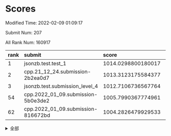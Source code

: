 # Scores

Modified Time: 2022-02-09 01:09:17

Submit Num: 207

All Rank Num: 160917

| rank |               submit               |       score        |       sigma        | pk_num |
| :--- | :--------------------------------- | :----------------- | :----------------- | :----- |
| 1    | jsonzb.test.test_1                 | 1014.0298800180017 | 0.8482325002309795 | 3116   |
| 2    | cpp.21_12_24.submission-2b2ea0d7   | 1013.3123175584377 | 0.819621622608416  | 3110   |
| 3    | jsonzb.test.submission_level_4     | 1012.7106736567764 | 0.8110392959649052 | 3111   |
| 54   | cpp.2022_01_09.submission-5b0e3de2 | 1005.7990367774961 | 0.7319153502394868 | 3110   |
| 62   | cpp.2022_01_09.submission-816672bd | 1004.2826479929533 | 0.7301701624720434 | 3111   |


<details>
<summary>全部</summary>

| rank |                 submit                 |       score        |       sigma        | pk_num |
| :--- | :------------------------------------- | :----------------- | :----------------- | :----- |
| 1    | jsonzb.test.test_1                     | 1014.0298800180017 | 0.8482325002309795 | 3116   |
| 2    | cpp.21_12_24.submission-2b2ea0d7       | 1013.3123175584377 | 0.819621622608416  | 3110   |
| 3    | jsonzb.test.submission_level_4         | 1012.7106736567764 | 0.8110392959649052 | 3111   |
| 4    | gobigger.level_3.submission_level_3_43 | 1011.6884403637698 | 0.7764439378294768 | 3107   |
| 5    | gobigger.level_3.submission_level_3_19 | 1011.4270268658487 | 0.7694037006338718 | 3111   |
| 6    | gobigger.level_3.submission_level_3_5  | 1011.4036725396237 | 0.7595567878722368 | 3117   |
| 7    | gobigger.level_3.submission_level_3_18 | 1011.3425801641031 | 0.769082547905049  | 3111   |
| 8    | gobigger.level_3.submission_level_3_38 | 1011.2488322184989 | 0.786966770782524  | 3112   |
| 9    | gobigger.level_3.submission_level_3_44 | 1010.9274189808871 | 0.7608382535532311 | 3112   |
| 10   | gobigger.level_3.submission_level_3_13 | 1010.9051327923038 | 0.7813741654668981 | 3111   |
| 11   | gobigger.level_3.submission_level_3_11 | 1010.8608200331449 | 0.7720045117423027 | 3112   |
| 12   | gobigger.level_3.submission_level_3_16 | 1010.7304450259466 | 0.7371807712697219 | 3111   |
| 13   | gobigger.level_3.submission_level_3_24 | 1010.7243008794799 | 0.7703555981395545 | 3102   |
| 14   | gobigger.level_3.submission_level_3_30 | 1010.6896857405852 | 0.7570611125435167 | 3112   |
| 15   | gobigger.level_3.submission_level_3_6  | 1010.6388980008419 | 0.7965325680402632 | 3111   |
| 16   | gobigger.level_3.submission_level_3_33 | 1010.4989234525638 | 0.7797837433353946 | 3108   |
| 17   | gobigger.level_3.submission_level_3_27 | 1010.4043711724962 | 0.7636440751864143 | 3112   |
| 18   | gobigger.level_3.submission_level_3_32 | 1010.3850746620569 | 0.7627532961124223 | 3111   |
| 19   | gobigger.level_3.submission_level_3_22 | 1010.3250415284958 | 0.7790054095609438 | 3110   |
| 20   | gobigger.level_3.submission_level_3_40 | 1010.306522874512  | 0.7468098741395992 | 3105   |
| 21   | gobigger.level_3.submission_level_3_14 | 1010.286392138666  | 0.7633437457804784 | 3112   |
| 22   | gobigger.level_3.submission_level_3_35 | 1010.2750811562033 | 0.7544325479720048 | 3104   |
| 23   | gobigger.level_3.submission_level_3_2  | 1010.2349835937612 | 0.7805290947952107 | 3108   |
| 24   | gobigger.level_3.submission_level_3_15 | 1010.234628625709  | 0.7679996801853085 | 3107   |
| 25   | gobigger.level_3.submission_level_3_42 | 1010.2251088451404 | 0.75601979137835   | 3104   |
| 26   | gobigger.level_3.submission_level_3_48 | 1010.1852651150674 | 0.7505596429839816 | 3112   |
| 27   | gobigger.level_3.submission_level_3_31 | 1010.1346621460215 | 0.78091295679608   | 3112   |
| 28   | gobigger.level_3.submission_level_3_20 | 1010.1235751089414 | 0.7462531648555649 | 3110   |
| 29   | gobigger.level_3.submission_level_3_28 | 1009.9670300577714 | 0.7848327581492284 | 3113   |
| 30   | gobigger.level_3.submission_level_3_0  | 1009.951004392199  | 0.7687901491893248 | 3107   |
| 31   | gobigger.level_3.submission_level_3_4  | 1009.9487576212294 | 0.760569808343098  | 3109   |
| 32   | gobigger.level_3.submission_level_3_17 | 1009.8427459531382 | 0.7894488188014195 | 3105   |
| 33   | gobigger.level_3.submission_level_3_47 | 1009.8374004884787 | 0.765942263244614  | 3112   |
| 34   | gobigger.level_3.submission_level_3_10 | 1009.7655864652021 | 0.7519118654898989 | 3113   |
| 35   | gobigger.level_3.submission_level_3_25 | 1009.7200755185128 | 0.7545142037074967 | 3109   |
| 36   | gobigger.level_3.submission_level_3_29 | 1009.5363873701284 | 0.7398175940750296 | 3109   |
| 37   | gobigger.level_3.submission_level_3_46 | 1009.4728861467133 | 0.7504308646949511 | 3111   |
| 38   | gobigger.level_3.submission_level_3_36 | 1009.4527468212734 | 0.7588550424658925 | 3107   |
| 39   | gobigger.level_3.submission_level_3_26 | 1009.4510916268682 | 0.7743823119950987 | 3111   |
| 40   | gobigger.level_3.submission_level_3_7  | 1009.3644789974713 | 0.750067502739667  | 3112   |
| 41   | gobigger.level_3.submission_level_3_1  | 1009.3023911174141 | 0.7725011726930977 | 3107   |
| 42   | gobigger.level_3.submission_level_3_9  | 1009.2603315401699 | 0.7627019239839076 | 3113   |
| 43   | gobigger.level_3.submission_level_3_23 | 1009.2284890906132 | 0.7551426549472893 | 3114   |
| 44   | gobigger.level_3.submission_level_3_21 | 1009.2087005230836 | 0.7475524709316805 | 3105   |
| 45   | gobigger.level_3.submission_level_3_3  | 1009.0300067060703 | 0.7546708784842568 | 3109   |
| 46   | gobigger.level_3.submission_level_3_41 | 1009.0260679308107 | 0.7530469565481566 | 3112   |
| 47   | gobigger.level_3.submission_level_3_12 | 1009.0025070581264 | 0.7540900946366801 | 3106   |
| 48   | gobigger.level_3.submission_level_3_39 | 1008.9506332863415 | 0.7433302590769774 | 3112   |
| 49   | gobigger.level_3.submission_level_3_34 | 1008.8674324935635 | 0.7504698124953703 | 3106   |
| 50   | gobigger.level_3.submission_level_3_45 | 1008.8499644849464 | 0.7383099833640718 | 3105   |
| 51   | gobigger.level_3.submission_level_3_49 | 1008.8287778106209 | 0.7499392959896042 | 3108   |
| 52   | gobigger.level_3.submission_level_3_8  | 1008.7859768030296 | 0.7371056026013698 | 3108   |
| 53   | gobigger.level_3.submission_level_3_37 | 1008.0757011513932 | 0.7484567528162953 | 3111   |
| 54   | cpp.2022_01_09.submission-5b0e3de2     | 1005.7990367774961 | 0.7319153502394868 | 3110   |
| 55   | gobigger.level_1.submission_level_1_28 | 1004.5415168669124 | 0.726422652875058  | 3109   |
| 56   | gobigger.level_1.submission_level_1_19 | 1004.4860469966355 | 0.7271729928318251 | 3111   |
| 57   | gobigger.level_1.submission_level_1_24 | 1004.4614321336076 | 0.7136702430477483 | 3105   |
| 58   | gobigger.level_1.submission_level_1_5  | 1004.4209343034476 | 0.7149975212775814 | 3105   |
| 59   | gobigger.level_1.submission_level_1_34 | 1004.3782980084982 | 0.7100108578536808 | 3108   |
| 60   | gobigger.level_1.submission_level_1_8  | 1004.3590143194627 | 0.7219614914858017 | 3107   |
| 61   | gobigger.level_1.submission_level_1_30 | 1004.3143862180706 | 0.71865527404507   | 3104   |
| 62   | cpp.2022_01_09.submission-816672bd     | 1004.2826479929533 | 0.7301701624720434 | 3111   |
| 63   | gobigger.level_1.submission_level_1_23 | 1004.2418466867658 | 0.7307425140035755 | 3109   |
| 64   | gobigger.level_1.submission_level_1_0  | 1004.1219114171754 | 0.7278167690111159 | 3109   |
| 65   | gobigger.level_1.submission_level_1_38 | 1004.1125342801903 | 0.726885041142493  | 3106   |
| 66   | gobigger.level_1.submission_level_1_18 | 1004.0723133918425 | 0.7260325476810902 | 3116   |
| 67   | gobigger.level_1.submission_level_1_37 | 1003.9189492509888 | 0.7160532398132013 | 3109   |
| 68   | gobigger.level_1.submission_level_1_39 | 1003.8083070316582 | 0.7132242784206425 | 3111   |
| 69   | gobigger.level_1.submission_level_1_41 | 1003.8020582023803 | 0.721487990109432  | 3109   |
| 70   | gobigger.level_1.submission_level_1_43 | 1003.7267932790014 | 0.7150482489613459 | 3109   |
| 71   | gobigger.level_1.submission_level_1_35 | 1003.6700146024266 | 0.7200655796362088 | 3112   |
| 72   | gobigger.level_1.submission_level_1_7  | 1003.539688519103  | 0.7225397638043256 | 3109   |
| 73   | gobigger.level_1.submission_level_1_4  | 1003.5324119345039 | 0.7376976220935516 | 3111   |
| 74   | gobigger.level_1.submission_level_1_11 | 1003.4756258599355 | 0.7200341195990895 | 3102   |
| 75   | gobigger.level_1.submission_level_1_33 | 1003.4542551131457 | 0.7092517826767181 | 3116   |
| 76   | gobigger.level_1.submission_level_1_9  | 1003.4478745901665 | 0.7080389477337845 | 3109   |
| 77   | gobigger.level_1.submission_level_1_45 | 1003.4441311325704 | 0.7269831808954622 | 3107   |
| 78   | gobigger.level_1.submission_level_1_36 | 1003.3790136342628 | 0.7164442038902459 | 3106   |
| 79   | gobigger.level_1.submission_level_1_25 | 1003.3565589971896 | 0.7160078840538086 | 3110   |
| 80   | gobigger.level_1.submission_level_1_26 | 1003.3210590836017 | 0.720505431936228  | 3111   |
| 81   | gobigger.level_1.submission_level_1_6  | 1003.2824050430061 | 0.7137263303843666 | 3109   |
| 82   | gobigger.level_1.submission_level_1_42 | 1003.193033955189  | 0.7066979558399982 | 3105   |
| 83   | gobigger.level_1.submission_level_1_31 | 1003.1276733196121 | 0.7115513937005521 | 3106   |
| 84   | gobigger.level_1.submission_level_1_1  | 1003.096687922215  | 0.7249296284333563 | 3110   |
| 85   | gobigger.level_1.submission_level_1_17 | 1003.0627421453363 | 0.7345600636379862 | 3106   |
| 86   | gobigger.level_1.submission_level_1_32 | 1003.0329054940502 | 0.7258425234062083 | 3111   |
| 87   | gobigger.level_1.submission_level_1_22 | 1002.8922266153132 | 0.7170892233289251 | 3110   |
| 88   | gobigger.level_1.submission_level_1_46 | 1002.8735460310595 | 0.7151445385310264 | 3112   |
| 89   | gobigger.level_1.submission_level_1_13 | 1002.855249757656  | 0.714866020345969  | 3113   |
| 90   | gobigger.level_1.submission_level_1_16 | 1002.8425458779523 | 0.715941176091381  | 3114   |
| 91   | gobigger.level_1.submission_level_1_29 | 1002.8112595502608 | 0.7151321858509903 | 3102   |
| 92   | gobigger.level_1.submission_level_1_3  | 1002.781637956811  | 0.7121964027909747 | 3107   |
| 93   | gobigger.level_1.submission_level_1_48 | 1002.7575853795    | 0.7062161733048999 | 3110   |
| 94   | gobigger.level_1.submission_level_1_40 | 1002.7223916615228 | 0.726363400659846  | 3111   |
| 95   | gobigger.level_1.submission_level_1_49 | 1002.7219368493118 | 0.7201058576856171 | 3111   |
| 96   | gobigger.level_1.submission_level_1_21 | 1002.6922351266475 | 0.7126910893975743 | 3108   |
| 97   | gobigger.level_1.submission_level_1_15 | 1002.5953593064224 | 0.7067600105946771 | 3110   |
| 98   | gobigger.level_1.submission_level_1_14 | 1002.5414114181467 | 0.7098872567562583 | 3112   |
| 99   | gobigger.level_1.submission_level_1_10 | 1002.4860487250785 | 0.7244932191679657 | 3111   |
| 100  | gobigger.level_1.submission_level_1_44 | 1002.4823743099391 | 0.7230389475837181 | 3110   |
| 101  | gobigger.level_1.submission_level_1_2  | 1002.0853714670847 | 0.7082718921899469 | 3106   |
| 102  | gobigger.level_1.submission_level_1_27 | 1002.0534451693869 | 0.7071044060984188 | 3107   |
| 103  | gobigger.level_1.submission_level_1_20 | 1002.0332450856492 | 0.7178220796763635 | 3108   |
| 104  | gobigger.level_1.submission_level_1_12 | 1002.0112845787901 | 0.7224063813003275 | 3109   |
| 105  | gobigger.level_1.submission_level_1_47 | 1001.8401574365434 | 0.7126050763031675 | 3114   |
| 106  | gobigger.random.submission_random_43   | 997.6189886587529  | 0.7192442014402824 | 3110   |
| 107  | gobigger.random.submission_random_48   | 997.5744579058504  | 0.7049373961993088 | 3111   |
| 108  | gobigger.random.submission_random_23   | 997.3977040367655  | 0.7107115234862575 | 3105   |
| 109  | gobigger.random.submission_random_39   | 997.0901590203567  | 0.7141407794644586 | 3105   |
| 110  | gobigger.random.submission_random_14   | 997.0854615219464  | 0.6990554673204183 | 3110   |
| 111  | gobigger.random.submission_random_10   | 997.046745169531   | 0.7152721844793798 | 3103   |
| 112  | gobigger.random.submission_random_29   | 997.0420581240883  | 0.7041906557969408 | 3105   |
| 113  | gobigger.random.submission_random_44   | 996.974088425212   | 0.6924561751042544 | 3113   |
| 114  | gobigger.random.submission_random_0    | 996.8581912165203  | 0.7042459327934533 | 3109   |
| 115  | gobigger.random.submission_random_35   | 996.8230490694634  | 0.705396091282665  | 3109   |
| 116  | gobigger.random.submission_random_11   | 996.6964554100111  | 0.7251752324119284 | 3111   |
| 117  | gobigger.random.submission_random_19   | 996.5624953972901  | 0.7069576665468958 | 3111   |
| 118  | gobigger.random.submission_random_36   | 996.4111529953855  | 0.7227744547285434 | 3109   |
| 119  | gobigger.random.submission_random_27   | 996.2804750161407  | 0.7053056063762156 | 3110   |
| 120  | gobigger.random.submission_random_2    | 996.2582931950242  | 0.714073261181745  | 3114   |
| 121  | gobigger.random.submission_random_46   | 996.0940961283566  | 0.7108776027513471 | 3109   |
| 122  | gobigger.random.submission_random_37   | 996.0855521284916  | 0.712893443425117  | 3111   |
| 123  | gobigger.random.submission_random_31   | 996.0456493265201  | 0.7027336259648058 | 3109   |
| 124  | gobigger.random.submission_random_21   | 996.004995141491   | 0.6992337623913519 | 3102   |
| 125  | gobigger.random.submission_random_16   | 995.9900921984649  | 0.7062418482466657 | 3111   |
| 126  | gobigger.random.submission_random_12   | 995.9299738413827  | 0.7096569147201792 | 3112   |
| 127  | gobigger.random.submission_random_33   | 995.8161471884591  | 0.7057787037196152 | 3106   |
| 128  | gobigger.random.submission_random_22   | 995.8101491941026  | 0.7109276475029354 | 3110   |
| 129  | gobigger.random.submission_random_15   | 995.777324226893   | 0.7118339784301525 | 3107   |
| 130  | gobigger.random.submission_random_49   | 995.7526105800674  | 0.7130586797247316 | 3112   |
| 131  | gobigger.random.submission_random_47   | 995.7251534501115  | 0.7035123381665652 | 3108   |
| 132  | gobigger.random.submission_random_45   | 995.5952096867129  | 0.7120873008338869 | 3108   |
| 133  | gobigger.random.submission_random_4    | 995.566204494979   | 0.7171588396399824 | 3111   |
| 134  | gobigger.random.submission_random_17   | 995.5537357282095  | 0.7210731614731766 | 3110   |
| 135  | gobigger.random.submission_random_30   | 995.531379826765   | 0.6952162390903103 | 3111   |
| 136  | gobigger.random.submission_random_41   | 995.5256665529772  | 0.7053176225587907 | 3106   |
| 137  | gobigger.random.submission_random_38   | 995.5010966308005  | 0.7257244366796546 | 3107   |
| 138  | gobigger.random.submission_random_25   | 995.4254472839979  | 0.7101341038447647 | 3106   |
| 139  | gobigger.random.submission_random_8    | 995.4224813437396  | 0.7217596607726993 | 3112   |
| 140  | gobigger.random.submission_random_26   | 995.4203533209047  | 0.7076564719952501 | 3111   |
| 141  | gobigger.random.submission_random_6    | 995.3782492411652  | 0.7137968937811213 | 3114   |
| 142  | gobigger.random.submission_random_40   | 995.3536447336144  | 0.7280972959378225 | 3109   |
| 143  | gobigger.random.submission_random_9    | 995.332089921514   | 0.7079680132265525 | 3109   |
| 144  | gobigger.random.submission_random_24   | 995.3139416583424  | 0.7230008895331298 | 3113   |
| 145  | gobigger.random.submission_random_3    | 995.2785975287936  | 0.6980847424574361 | 3109   |
| 146  | gobigger.random.submission_random_28   | 995.1790676297873  | 0.7092956578253115 | 3110   |
| 147  | gobigger.random.submission_random_13   | 994.9583986755644  | 0.7148535256648153 | 3111   |
| 148  | gobigger.random.submission_random_5    | 994.8127521197988  | 0.7144535297848884 | 3108   |
| 149  | gobigger.random.submission_random_34   | 994.7957647703436  | 0.7208999872188865 | 3112   |
| 150  | gobigger.random.submission_random_7    | 994.7749931952446  | 0.7209364997388279 | 3110   |
| 151  | gobigger.random.submission_random_32   | 994.6786587603029  | 0.7109034056472425 | 3110   |
| 152  | gobigger.random.submission_random_42   | 994.3377200599539  | 0.7155148519557364 | 3108   |
| 153  | gobigger.random.submission_random_18   | 994.2563140258268  | 0.7203368045877387 | 3110   |
| 154  | gobigger.level_2.submission_level_2_17 | 994.110925530466   | 0.7332103703066    | 3111   |
| 155  | gobigger.random.submission_random_20   | 994.0128969618127  | 0.721126646926087  | 3110   |
| 156  | gobigger.random.submission_random_1    | 993.809587839694   | 0.7109031710241386 | 3113   |
| 157  | gobigger.level_2.submission_level_2_37 | 993.565311320666   | 0.7346329618647434 | 3109   |
| 158  | gobigger.level_2.submission_level_2_26 | 993.4443537022746  | 0.7251203041337014 | 3109   |
| 159  | gobigger.level_2.submission_level_2_40 | 993.3785801794554  | 0.7321915005340098 | 3113   |
| 160  | gobigger.level_2.submission_level_2_12 | 993.2902289938698  | 0.7398578668874265 | 3108   |
| 161  | gobigger.level_2.submission_level_2_29 | 993.2422191160481  | 0.7551449109153475 | 3105   |
| 162  | gobigger.level_2.submission_level_2_14 | 993.1897454415805  | 0.7299841731716985 | 3111   |
| 163  | gobigger.level_2.submission_level_2_10 | 993.1584291989055  | 0.7365661304899059 | 3114   |
| 164  | gobigger.level_2.submission_level_2_20 | 993.1231242221609  | 0.729561760998109  | 3106   |
| 165  | gobigger.level_2.submission_level_2_42 | 992.9131950507202  | 0.7453921704491535 | 3103   |
| 166  | gobigger.level_2.submission_level_2_49 | 992.8745745729364  | 0.7406401011323569 | 3103   |
| 167  | gobigger.level_2.submission_level_2_30 | 992.7656455299991  | 0.7477718161061141 | 3107   |
| 168  | gobigger.level_2.submission_level_2_0  | 992.7459232841238  | 0.7314295465606014 | 3112   |
| 169  | gobigger.level_2.submission_level_2_45 | 992.6471652276275  | 0.7490600602206922 | 3109   |
| 170  | gobigger.level_2.submission_level_2_31 | 992.5089985415781  | 0.7605791169716926 | 3116   |
| 171  | gobigger.level_2.submission_level_2_4  | 992.4909804653026  | 0.744088059455591  | 3108   |
| 172  | gobigger.level_2.submission_level_2_25 | 992.4756851816596  | 0.741456110665922  | 3108   |
| 173  | gobigger.level_2.submission_level_2_44 | 992.3904343626639  | 0.7667799342395841 | 3111   |
| 174  | gobigger.level_2.submission_level_2_47 | 992.3816175779059  | 0.7577189660688246 | 3117   |
| 175  | gobigger.level_2.submission_level_2_27 | 992.3311839228512  | 0.7459897655240346 | 3107   |
| 176  | gobigger.level_2.submission_level_2_8  | 992.2911646726805  | 0.7271203694377838 | 3114   |
| 177  | gobigger.level_2.submission_level_2_6  | 992.2601028686173  | 0.7327935887578487 | 3110   |
| 178  | gobigger.level_2.submission_level_2_24 | 992.2133904957959  | 0.7351449257436389 | 3113   |
| 179  | gobigger.level_2.submission_level_2_23 | 992.1953518781714  | 0.7471576128705271 | 3113   |
| 180  | gobigger.level_2.submission_level_2_22 | 992.1893975650272  | 0.7606680332057042 | 3109   |
| 181  | gobigger.level_2.submission_level_2_48 | 992.1406963321024  | 0.741717396429325  | 3111   |
| 182  | gobigger.level_2.submission_level_2_33 | 991.9973041295007  | 0.7338755585310389 | 3103   |
| 183  | gobigger.level_2.submission_level_2_11 | 991.9968265090293  | 0.7516342502507789 | 3105   |
| 184  | gobigger.level_2.submission_level_2_13 | 991.9739281222355  | 0.73718647941554   | 3111   |
| 185  | gobigger.level_2.submission_level_2_5  | 991.9701942672414  | 0.7358243254646624 | 3111   |
| 186  | gobigger.level_2.submission_level_2_35 | 991.9580644937726  | 0.7404808227499742 | 3111   |
| 187  | gobigger.level_2.submission_level_2_46 | 991.922319985013   | 0.7296371337526538 | 3108   |
| 188  | gobigger.level_2.submission_level_2_36 | 991.8472502529974  | 0.7284556853101852 | 3111   |
| 189  | gobigger.level_2.submission_level_2_19 | 991.8003070986363  | 0.7502921253898139 | 3112   |
| 190  | gobigger.level_2.submission_level_2_1  | 991.7543133098096  | 0.7546553489909101 | 3111   |
| 191  | gobigger.level_2.submission_level_2_32 | 991.6879445414812  | 0.7383021483207103 | 3116   |
| 192  | gobigger.level_2.submission_level_2_21 | 991.5509605565184  | 0.7381147467510938 | 3110   |
| 193  | gobigger.level_2.submission_level_2_7  | 991.5132171847473  | 0.745140706903808  | 3110   |
| 194  | gobigger.level_2.submission_level_2_9  | 991.4302039037078  | 0.7561643485729853 | 3104   |
| 195  | gobigger.level_2.submission_level_2_18 | 991.2975751908401  | 0.758360543399174  | 3114   |
| 196  | gobigger.level_2.submission_level_2_34 | 991.1934675142872  | 0.7452140029921116 | 3110   |
| 197  | gobigger.level_2.submission_level_2_3  | 990.8716962669066  | 0.7544097973971028 | 3108   |
| 198  | gobigger.level_2.submission_level_2_16 | 990.8496468564847  | 0.7300916753886892 | 3111   |
| 199  | gobigger.level_2.submission_level_2_39 | 990.8399808978975  | 0.7545667270315528 | 3108   |
| 200  | gobigger.level_2.submission_level_2_43 | 990.7301959932266  | 0.7790426054359775 | 3114   |
| 201  | gobigger.level_2.submission_level_2_2  | 990.6829374424474  | 0.7539015550491283 | 3112   |
| 202  | gobigger.level_2.submission_level_2_41 | 990.5656776899953  | 0.7736643361410867 | 3108   |
| 203  | gobigger.level_2.submission_level_2_38 | 990.515728464556   | 0.748252521203184  | 3113   |
| 204  | gobigger.level_2.submission_level_2_28 | 990.2409384403219  | 0.7434697243248453 | 3112   |
| 205  | gobigger.level_2.submission_level_2_15 | 989.6644732345934  | 0.7813652378108407 | 3107   |
| 206  | gobigger.none.submission_none_0        | 977.8920685383259  | 1.3560970860508965 | 3109   |
| 207  | gobigger.none.submission_none_1        | 975.0879437782793  | 1.54436346963951   | 3107   |

</details>